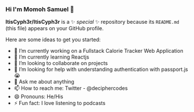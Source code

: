### Hi I'm Momoh Samuel 👋


**ItisCyph3r/ItisCyph3r** is a ✨ _special_ ✨ repository because its `README.md` (this file) appears on your GitHub profile.

Here are some ideas to get you started:

- 🔭 I’m currently working on a Fullstack Calorie Tracker Web Application
- 🌱 I’m currently learning Reactjs
- 👯 I’m looking to collaborate on projects
- 🤔 I’m looking for help with understanding authentication with passport.js😭
- 💬 Ask me about anything
- 📫 How to reach me: Twitter - @deciphercodes
- 😄 Pronouns: He/His
- ⚡ Fun fact: I love listening to podcasts

